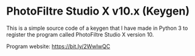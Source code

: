 # PhotoFiltre Studio X v10.x (Keygen)

This is a simple source code of a keygen that I have made in Python 3 to register the program called PhotoFiltre Studio X version 10.

Program website: https://bit.ly/2WwIwQC

